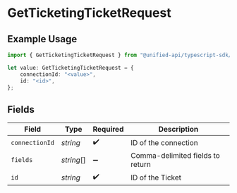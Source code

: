 # GetTicketingTicketRequest

## Example Usage

```typescript
import { GetTicketingTicketRequest } from "@unified-api/typescript-sdk/sdk/models/operations";

let value: GetTicketingTicketRequest = {
    connectionId: "<value>",
    id: "<id>",
};
```

## Fields

| Field                            | Type                             | Required                         | Description                      |
| -------------------------------- | -------------------------------- | -------------------------------- | -------------------------------- |
| `connectionId`                   | *string*                         | :heavy_check_mark:               | ID of the connection             |
| `fields`                         | *string*[]                       | :heavy_minus_sign:               | Comma-delimited fields to return |
| `id`                             | *string*                         | :heavy_check_mark:               | ID of the Ticket                 |